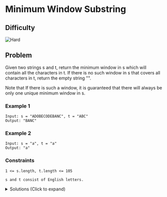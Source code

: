 # Minimum Window Substring

## Difficulty

![Hard](https://img.shields.io/badge/hard-d9534f?style=for-the-badge&logoColor=white)

## Problem

Given two strings s and t, return the minimum window in s which will contain all the characters in t. If there is no such window in s that covers all characters in t, return the empty string "".

Note that If there is such a window, it is guaranteed that there will always be only one unique minimum window in s.

### Example 1

```
Input: s = "ADOBECODEBANC", t = "ABC"
Output: "BANC"
```

### Example 2

```
Input: s = "a", t = "a"
Output: "a"
```

### Constraints

`1 <= s.length, t.length <= 105`

`s and t consist of English letters.`

<details>
  <summary>Solutions (Click to expand)</summary>

### Explanation

#### Expanding and Contracting Window

Here a valid substrings indicates a substring of `s` that at the very least contains all of the characters of `t` (including duplicates) in no particular order. This means that if `s` is a valid substring then that means that `s` contains all of the character of `t`

```
s = "ADOBECODEBANC", t = "ABC" // the entire string of s contains all of the characters of t
     ^  ^ ^
```

If we know that `s` is a valid substring then `s.substring(0, s.length)` is the largest possible answer. If we want to return the smallest possible substring then we would have to search the string using a **_sliding window_**. `left` and `right` would indicate the boundaries of the substring where `right - left + 1` is the length of the substring and `s.substring(left, right + 1)` is the current substring of the window. If we want to ensure that all of the character of `t` are contained in `s.substring(left, right + 1)` then we would need a quick way to reference these characters. We could use a **_HashMap_** that represents the frequencies of the characters in `t`. This way validating a window with `t` would be as simple as checking that the frequencies of characters of `t` are included in the window.

Instead of checking every substring we check check the frequencies of characters as we expand the window. For this strategy, we would increment our `right` pointer adding the characters at right `s[right]` to a separate frequency map. If at any point the unique character frequencies of the window are the same of `t`, then `s.substring(left, right + 1)` is a valid substring. We would record the length of the substring if it is less than the `minLen` were keeping track of.

To contract the window we would decrement the `left` pointer removing the character at pointer `left` from our local hashmap. If removing the character still makes the substring valid, then we would record the newer smaller window. If the substring becomes invalid, then we would continue incrementing `right` to add more characters to our window and make it valid again.

By the end of traversing to the end of `s` and we can't contract the window anymore, then we have finished searching the string

Time: `O(S + T)` Where `S` is the length of `s` and `T` is the length of `t`

Space: `O(S + T)` Where `S` is the length of the hashmap for our `s` window and `T` is the length of the hashmap for `t`

- [JavaScript](./minimum-window-substring.js)
- [TypeScript](./minimum-window-substring.ts)
- [Java](./minimum-window-substring.java)
- [Go](./minimum-window-substring.go)

</details>
